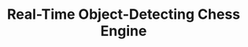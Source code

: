 ---
title: "Real-Time Object-Detecting Chess Engine"
excerpt: "OpenCV-based project leveraging Mask-RCNNs, Shi-Tomasi corner detection, SAM (Segment Anything Model)/instance segmentation, YOLO, and camera calibration to train, identify, and localize chess pieces and board cells. Uses Stockfish for chess game analysis."
collection: portfolio
---